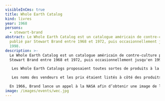 ```yaml
---
visibleInCms: true
title: Whole Earth Catalog
kind: livres
year: 1968
persons:
  - stewart-brand
abstract: Le Whole Earth Catalog est un catalogue américain de contre-culture
  publié par Stewart Brand entre 1968 et 1972, puis occasionnellement jusqu'en
  1998.
description: >-
  Le Whole Earth Catalog est un catalogue américain de contre-culture publié par
  Stewart Brand entre 1968 et 1972, puis occasionnellement jusqu'en 1998.

   Les Whole Earth Catalogs proposaient toutes sortes de produits à la vente (vêtements, livres, outils, machines, graines — des choses utiles à un style de vie créatif et autosuffisant), mais ne vendaient directement aucun de ces produits. Il pronaît le Do it yourself.

   Les noms des vendeurs et les prix étaient listés à côté des produits proposés, le tout étant accompagné d'une recommandation de ne pas harceler ces sociétés, souvent de taille modeste, par des questions de simple curiosité si on n'envisageait pas vraiment l'achat de ce qu'elles proposaient.

  En 1966, Brand lance un appel à la NASA afin d’obtenir une image de la Terre vue de l’espace. Devant le silence des autorités, il se met à distribuer des badges à 25 cents demandant « “Pourquoi n’avons-nous toujours pas vu une photo de la Terre entière ?”
image: /images/events/wec.jpg
---
```

